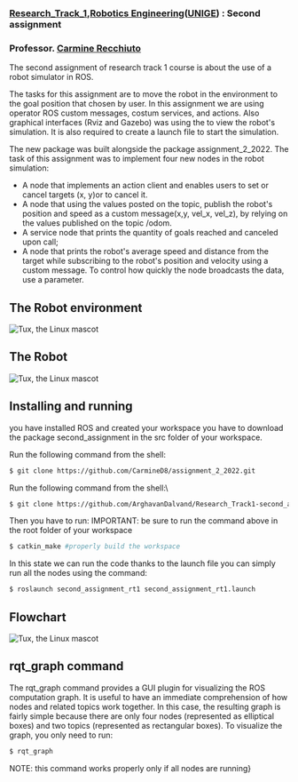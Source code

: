 ### [Research_Track_1](https://unige.it/enoff.f/2021/ins/51201.html?codcla=10635),[Robotics Engineering](https://courses.unige.it/10635)([UNIGE](https://unige.it/it/)) : Second assignment

### Professor. [Carmine Recchiuto](https://github.com/CarmineD8)

The second assignment of research track 1 course is about the use of a robot simulator in ROS. 

The tasks for this assignment are to move the robot in the environment to the goal position that chosen by user.
In this assignment we are using operator ROS custom messages, costum services, and actions. Also graphical interfaces (Rviz and Gazebo) was using the to view the robot's simulation.
It is also required to create a launch file to start the simulation.

The new package was built alongside the package assignment_2_2022.
The task of this assignment was to implement four new nodes in the robot simulation:


*	A node that implements an action client and enables users to set or cancel targets (x, y)or to cancel it.
* A node that using the values posted on the topic, publish the robot's position and speed as a custom message(x,y, vel_x, vel_z), by relying on the values published on the topic /odom.
* A service node that prints the quantity of goals reached and canceled upon call;
* A node that prints the robot's average speed and distance from the target while subscribing to the robot's position and velocity using a custom message. 
To control how quickly the node broadcasts the data, use a parameter.

The Robot environment
---------
![Tux, the Linux mascot](/image/environment.png)

The Robot 
---------
![Tux, the Linux mascot](/image/Robot.png)

Installing and running
----------------------
you have installed ROS and created your workspace you have to download the package second_assignment in the src folder of your workspace.

Run the following command from the shell:
```bash
$ git clone https://github.com/CarmineD8/assignment_2_2022.git
```
Run the following command from the shell:\
```bash
$ git clone https://github.com/ArghavanDalvand/Research_Track1-second_assignment-.git
```
Then you have to run:
IMPORTANT: be sure to run the command above in the root folder of your workspace
```bash
$ catkin_make #properly build the workspace
```
In this state we can run the code thanks to the launch file you can simply run all the nodes using the command:
```bash
$ roslaunch second_assignment_rt1 second_assignment_rt1.launch
```

Flowchart
----------------------
![Tux, the Linux mascot](/image/FlowChart.png)

rqt_graph command
----------------------
The rqt_graph command provides a GUI plugin for visualizing the ROS computation graph. 
It is useful to have an immediate comprehension of how nodes and related topics work together.
In this case, the resulting graph is fairly simple because there are only four nodes (represented as elliptical boxes) and two topics (represented as rectangular boxes). 
To visualize the graph, you only need to run:
```bash
$ rqt_graph
```
NOTE: this command works properly only if all nodes are running}
